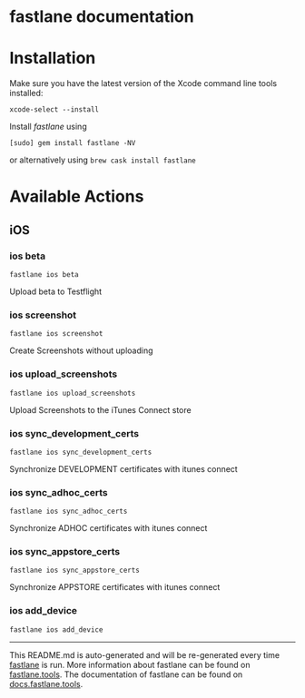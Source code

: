 fastlane documentation
================
# Installation

Make sure you have the latest version of the Xcode command line tools installed:

```
xcode-select --install
```

Install _fastlane_ using
```
[sudo] gem install fastlane -NV
```
or alternatively using `brew cask install fastlane`

# Available Actions
## iOS
### ios beta
```
fastlane ios beta
```
Upload beta to Testflight
### ios screenshot
```
fastlane ios screenshot
```
Create Screenshots without uploading
### ios upload_screenshots
```
fastlane ios upload_screenshots
```
Upload Screenshots to the iTunes Connect store
### ios sync_development_certs
```
fastlane ios sync_development_certs
```
Synchronize DEVELOPMENT certificates with itunes connect
### ios sync_adhoc_certs
```
fastlane ios sync_adhoc_certs
```
Synchronize ADHOC certificates with itunes connect
### ios sync_appstore_certs
```
fastlane ios sync_appstore_certs
```
Synchronize APPSTORE certificates with itunes connect
### ios add_device
```
fastlane ios add_device
```


----

This README.md is auto-generated and will be re-generated every time [fastlane](https://fastlane.tools) is run.
More information about fastlane can be found on [fastlane.tools](https://fastlane.tools).
The documentation of fastlane can be found on [docs.fastlane.tools](https://docs.fastlane.tools).
